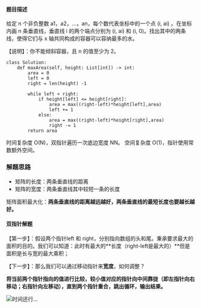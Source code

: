 #### 题目描述
给定 n 个非负整数 a1，a2，...，an，每个数代表坐标中的一个点 (i, ai) 。在坐标内画 n 条垂直线，垂直线 i 的两个端点分别为 (i, ai) 和 (i, 0)。找出其中的两条线，使得它们与 x 轴共同构成的容器可以容纳最多的水。

【说明】：你不能倾斜容器，且 n 的值至少为 2。
```
class Solution:
    def maxArea(self, height: List[int]) -> int:
        area = 0
        left = 0
        right = len(height) -1
        
        while left < right:
            if height[left] <= height[right]:
                area = max((right-left)*height[left],area)
                left += 1
            else:
                area = max((right-left)*height[right],area)
                right -= 1
        return area
```
时间复杂度 O(N)，双指针遍历一次底边宽度 NN。
空间复杂度 O(1)，指针使用常数额外空间。

### 解题思路

- 矩阵的长度：两条垂直线的距离
- 矩阵的宽度：两条垂直线其中较短一条的长度

矩阵面积最大化：**两条垂直线的距离越远越好，两条垂直线的最短长度也要越长越好。**

#### 双指针解题

【第一步】：假设两个指针left 和 right，分别指向数组的头和尾。秉承要求最大的面积的目的。我们可以知道：此时有最大的**长度（right-left是最大的）**但是面积是长与宽的最大乘积；

【下一步】：那么我们可以通过移动指针来**宽度**，如何调整？

**将当前两个指针指向的值进行比较，较小值对应的指针向中间靠拢（即左指针向右移动；右指针向左移动），直到两个指针重合，跳出循环，输出结果。**

![时间还行...](https://upload-images.jianshu.io/upload_images/17476267-8bf261e4fdd61093.png?imageMogr2/auto-orient/strip%7CimageView2/2/w/1240)


